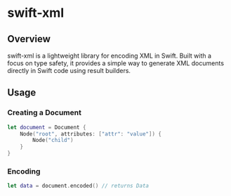 # swift-xml

## Overview

swift-xml is a lightweight library for encoding XML in Swift. Built with a focus on type safety, it provides a simple way to generate XML documents directly in Swift code using result builders.

## Usage

### Creating a Document

```swift
let document = Document {
    Node("root", attributes: ["attr": "value"]) {
        Node("child")
    }
}
```

### Encoding

```swift
let data = document.encoded() // returns Data
```
